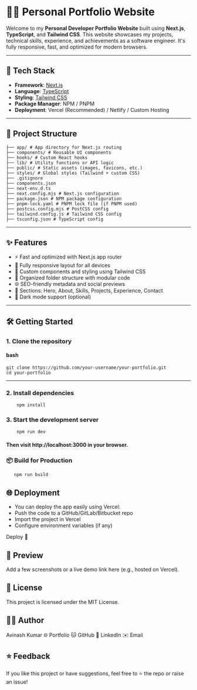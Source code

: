 # 👨‍💻 Personal Portfolio Website

Welcome to my **Personal Developer Portfolio Website** built using **Next.js**, **TypeScript**, and **Tailwind CSS**. This website showcases my projects, technical skills, experience, and achievements as a software engineer. It's fully responsive, fast, and optimized for modern browsers.

---

## 🚀 Tech Stack

- **Framework**: [Next.js](https://nextjs.org/)
- **Language**: [TypeScript](https://www.typescriptlang.org/)
- **Styling**: [Tailwind CSS](https://tailwindcss.com/)
- **Package Manager**: NPM / PNPM
- **Deployment**: Vercel (Recommended) / Netlify / Custom Hosting

---

## 📁 Project Structure
    ├── app/ # App directory for Next.js routing
    ├── components/ # Reusable UI components
    ├── hooks/ # Custom React hooks
    ├── lib/ # Utility functions or API logic
    ├── public/ # Static assets (images, favicons, etc.)
    ├── styles/ # Global styles (Tailwind + custom CSS)
    ├── .gitignore
    ├── components.json
    ├── next-env.d.ts
    ├── next.config.mjs # Next.js configuration
    ├── package.json # NPM package configuration
    ├── pnpm-lock.yaml # PNPM lock file (if PNPM used)
    ├── postcss.config.mjs # PostCSS config
    ├── tailwind.config.js # Tailwind CSS config
    ├── tsconfig.json # TypeScript config
    
---
## ✨ Features

- ⚡ Fast and optimized with Next.js app router
- 📱 Fully responsive layout for all devices
- 🎨 Custom components and styling using Tailwind CSS
- 🧠 Organized folder structure with modular code
- 🌐 SEO-friendly metadata and social previews
- 💼 Sections: Hero, About, Skills, Projects, Experience, Contact
- 🌙 Dark mode support (optional)

---

## 🛠️ Getting Started

### 1. Clone the repository

#### bash
    git clone https://github.com/your-username/your-portfolio.git
    cd your-portfolio

---
### 2. Install dependencies

        npm install

### 3. Start the development server

        npm run dev
        
#### Then visit http://localhost:3000 in your browser.

### 📦 Build for Production

       npm run build

## 🌐 Deployment

 - You can deploy the app easily using Vercel:
 - Push the code to a GitHub/GitLab/Bitbucket repo
 - Import the project in Vercel
 - Configure environment variables (if any)

Deploy 🚀

## 📸 Preview

  Add a few screenshots or a live demo link here (e.g., hosted on Vercel).

## 📝 License

  This project is licensed under the MIT License.

## 🙋‍♂️ Author

 Avinash Kumar
       🌐 Portfolio
       🐱 GitHub
       💼 LinkedIn
       ✉️ Email

## ⭐️ Feedback

 If you like this project or have suggestions, feel free to ⭐️ the repo or raise an issue!
 

